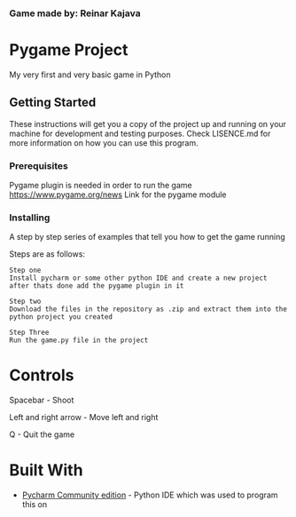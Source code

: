 ### Game made by: Reinar Kajava
# Pygame Project

My very first and very basic game in Python


## Getting Started

These instructions will get you a copy of the project up and running on your machine for development and testing purposes.
Check LISENCE.md for more information on how you can use this program.
### Prerequisites

Pygame plugin is needed in order to run the game
https://www.pygame.org/news Link for the pygame module 




### Installing

A step by step series of examples that tell you how to get the game running

Steps are as follows:

```
Step one 
Install pycharm or some other python IDE and create a new project after thats done add the pygame plugin in it
```
```
Step two 
Download the files in the repository as .zip and extract them into the python project you created
```

```
Step Three
Run the game.py file in the project
```
# Controls
Spacebar - Shoot

Left and right arrow - Move left and right

Q - Quit the game
# Built With

* [Pycharm Community edition](https://www.jetbrains.com/pycharm/download/) - Python IDE which was used to program this on


